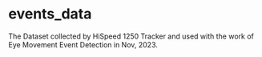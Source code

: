 # events_data
The Dataset collected by HiSpeed 1250 Tracker and used with the work of Eye Movement Event Detection in Nov, 2023.
